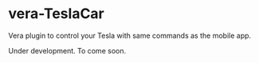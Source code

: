 # vera-TeslaCar
Vera plugin to control your Tesla with same commands as the mobile app.

Under development. To come soon.
